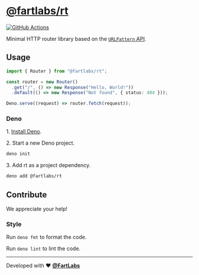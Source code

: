 # [@fartlabs/rt](https://jsr.io/@fartlabs/rt)

[![GitHub
Actions][GitHub Actions badge]][GitHub Actions]

Minimal HTTP router library based on the
[`URLPattern` API](https://developer.mozilla.org/en-US/docs/Web/API/URL_Pattern_API).

## Usage

```ts
import { Router } from "@fartlabs/rt";

const router = new Router()
  .get("/", () => new Response("Hello, World!"))
  .default(() => new Response("Not found", { status: 404 }));

Deno.serve((request) => router.fetch(request));
```

### Deno

1\. [Install Deno](https://docs.deno.com/runtime/manual).

2\. Start a new Deno project.

```sh
deno init
```

3\. Add rt as a project dependency.

```sh
deno add @fartlabs/rt
```

## Contribute

We appreciate your help!

### Style

Run `deno fmt` to format the code.

Run `deno lint` to lint the code.

---

Developed with ❤️ [**@FartLabs**](https://github.com/FartLabs)

[JSR]: https://jsr.io/@fartlabs/rt
[JSR badge]: https://jsr.io/badges/@fartlabs/rt
[JSR score]: https://jsr.io/@fartlabs/rt/score
[JSR score badge]: https://jsr.io/badges/@fartlabs/rt/score
[GitHub Actions]: https://github.com/FartLabs/rt/actions/workflows/check.yaml
[GitHub Actions badge]: https://github.com/FartLabs/rt/actions/workflows/check.yaml/badge.svg
